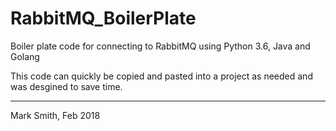 # RabbitMQ_BoilerPlate

Boiler plate code for connecting to RabbitMQ using Python 3.6, Java and Golang

This code can quickly be copied and pasted into a project as needed and was desgined to save time.




--------------------------------------------------------------------------
Mark Smith, Feb 2018
